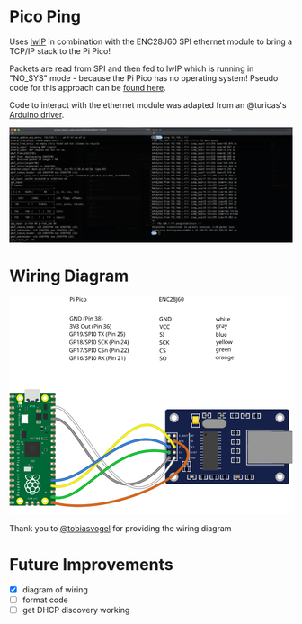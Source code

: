 # Pico Ping

Uses [lwIP](https://www.nongnu.org/lwip/2_0_x/index.html) in combination with the ENC28J60 SPI ethernet module to bring a TCP/IP stack to the Pi Pico!

Packets are read from SPI and then fed to lwIP which is running in "NO_SYS" mode - because
the Pi Pico has no operating system! Pseudo code for this approach can be [found here](https://www.nongnu.org/lwip/2_0_x/group__lwip__nosys.html).

Code to interact with the ethernet module was adapted from an @turicas's [Arduino driver](https://github.com/turicas/Ethernet_ENC28J60).

![Image of Pico responding to ping over local IP address](/pico-ping.png)

# Wiring Diagram

![Wiring Diagram](/pi-pico-enc28j60-wiring.svg)

Thank you to [@tobiasvogel](https://github.com/tobiasvogel) for providing the wiring diagram

# Future Improvements

- [x] diagram of wiring
- [ ] format code
- [ ] get DHCP discovery working
